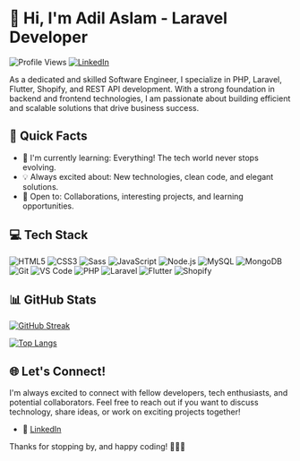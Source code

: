 # 👋 Hi, I'm Adil Aslam - Laravel Developer

![Profile Views](https://komarev.com/ghpvc/?username=adilCodeMaverick1&label=Profile%20views&color=0e75b6&style=flat)
[![LinkedIn](https://img.shields.io/badge/LinkedIn-Connect-blue?style=flat&logo=linkedin)](https://www.linkedin.com/in/adilaslam123)

As a dedicated and skilled Software Engineer, I specialize in PHP, Laravel, Flutter, Shopify, and REST API development. With a strong foundation in backend and frontend technologies, I am passionate about building efficient and scalable solutions that drive business success.

## 🚀 Quick Facts

- 🌱 I'm currently learning: Everything! The tech world never stops evolving.
- 💡 Always excited about: New technologies, clean code, and elegant solutions.
- 🤝 Open to: Collaborations, interesting projects, and learning opportunities.

## 💻 Tech Stack

![HTML5](https://img.shields.io/badge/-HTML5-E34F26?style=flat&logo=html5&logoColor=white)
![CSS3](https://img.shields.io/badge/-CSS3-1572B6?style=flat&logo=css3)
![Sass](https://img.shields.io/badge/-Sass-CC6699?style=flat&logo=sass&logoColor=white)
![JavaScript](https://img.shields.io/badge/-JavaScript-F7DF1E?style=flat&logo=javascript&logoColor=black)
![Node.js](https://img.shields.io/badge/-Node.js-339933?style=flat&logo=node.js&logoColor=white)
![MySQL](https://img.shields.io/badge/-MySQL-4479A1?style=flat&logo=mysql&logoColor=white)
![MongoDB](https://img.shields.io/badge/-MongoDB-47A248?style=flat&logo=mongodb&logoColor=white)
![Git](https://img.shields.io/badge/-Git-F05032?style=flat&logo=git&logoColor=white)
![VS Code](https://img.shields.io/badge/-VS%20Code-007ACC?style=flat&logo=visual-studio-code&logoColor=white)
![PHP](https://img.shields.io/badge/-PHP-777BB4?style=flat&logo=php&logoColor=white)
![Laravel](https://img.shields.io/badge/-Laravel-FF2D20?style=flat&logo=laravel&logoColor=white)
![Flutter](https://img.shields.io/badge/-Flutter-02569B?style=flat&logo=flutter&logoColor=white)
![Shopify](https://img.shields.io/badge/-Shopify-7AB55C?style=flat&logo=shopify&logoColor=white)

## 📊 GitHub Stats

[![GitHub Streak](https://github-readme-streak-stats.herokuapp.com?user=adilCodeMaverick1&theme=tokyonight&date_format=M%20j%5B%2C%20Y%5D)](https://git.io/streak-stats)

[![Top Langs](https://github-readme-stats.vercel.app/api/top-langs/?username=adilCodeMaverick1&layout=compact&theme=tokyonight)](https://github.com/anuraghazra/github-readme-stats)

## 🌐 Let's Connect!

I'm always excited to connect with fellow developers, tech enthusiasts, and potential collaborators. Feel free to reach out if you want to discuss technology, share ideas, or work on exciting projects together!

- 💼 [LinkedIn](https://www.linkedin.com/in/adilaslam123)

Thanks for stopping by, and happy coding! 👨‍💻✨
